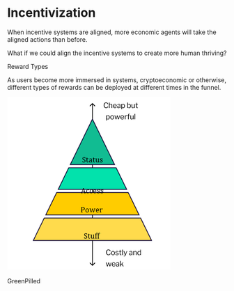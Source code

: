 # Incentivization

When incentive systems are aligned, more economic agents will take the aligned actions than before.

What if we could align the incentive systems to create more human thriving?

Reward Types

As users become more immersed in systems, cryptoeconomic or otherwise, different types of rewards can be deployed at different times in the funnel.

![](<../../.gitbook/assets/image (7).png>)

GreenPilled
